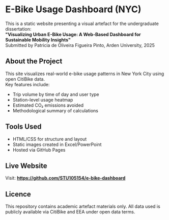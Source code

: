 # E-Bike Usage Dashboard (NYC)

This is a static website presenting a visual artefact for the undergraduate dissertation:  
**"Visualizing Urban E-Bike Usage: A Web-Based Dashboard for Sustainable Mobility Insights"**  
Submitted by Patricia de Oliveira Figueira Pinto, Arden University, 2025

## About the Project

This site visualizes real-world e-bike usage patterns in New York City using open CitiBike data.  
Key features include:

- Trip volume by time of day and user type
- Station-level usage heatmap
- Estimated CO₂ emissions avoided
- Methodological summary of calculations

## Tools Used

- HTML/CSS for structure and layout
- Static images created in Excel/PowerPoint
- Hosted via GitHub Pages

## Live Website

Visit: **https://github.com/STU105154/e-bike-dashboard**

## Licence

This repository contains academic artefact materials only. All data used is publicly available via CitiBike and EEA under open data terms.
